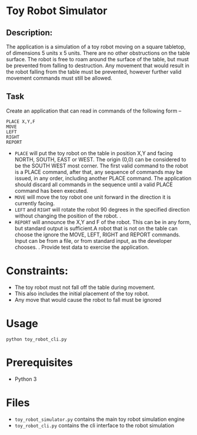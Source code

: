 # Toy Robot Simulator






## Description:
The application is a simulation of a toy robot moving on a square tabletop, of dimensions 5 units x 5 units. There are no other obstructions on the table surface. 
The robot is free to roam around the surface of the table, but must be prevented from falling to destruction. Any movement that would result in the robot falling from the table must be prevented, however further valid movement commands must still be allowed.

## Task
Create an application that can read in commands of the following form –  
```
PLACE X,Y,F
MOVE 
LEFT 
RIGHT 
REPORT 
```

* `PLACE` will put the toy robot on the table in position X,Y and facing NORTH, SOUTH, EAST or WEST. The origin (0,0) can be considered to be the SOUTH WEST most corner. The first valid command to the robot is a PLACE command, after that, any sequence of commands may be issued, in any order, including another PLACE command. The application should discard all commands in the sequence until a valid PLACE command has been executed. 
* `MOVE` will move the toy robot one unit forward in the direction it is currently facing.  
* `LEFT` and `RIGHT` will rotate the robot 90 degrees in the specified direction without changing the position of the robot. . 
* `REPORT` will announce the X,Y and F of the robot. This can be in any form, but standard output is sufficient.A robot that is not on the table can choose the ignore the MOVE, LEFT, RIGHT and REPORT commands. Input can be from a file, or from standard input, as the developer chooses. . Provide test data to exercise the application.

#  Constraints: 
* The toy robot must not fall off the table during movement. 
* This also includes the initial placement of the toy robot. 
* Any move that would cause the robot to fall must be ignored

#  Usage
`python toy_robot_cli.py`

#  Prerequisites
* Python 3

#  Files
* `toy_robot_simulator.py` contains the main toy robot simulation engine
* `toy_robot_cli.py` contains the cli interface to the robot simulation
